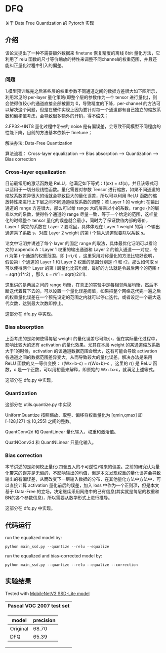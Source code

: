 # DFQ
关于 Data Free Quantization 的 Pytorch 实现
## 介绍
该论文提出了一种不需要额外数据来 finetune 恢复精度的离线 8bit 量化方法，它利用了 relu 函数的尺寸等价缩放的特性来调整不同channel的权重范围，并且还能纠正量化过程中引入的偏差。

### 问题
1.模型预训练完之后某些层的权重参数不同通道之间的数据方差很大如下图所示，利用常见的 per-layer 量化策略(即整个层的参数作为一个 tensor 进行量化)，则会使得值较小的通道直接全部被置为 0，导致精度的下降，per-channel 的方法可以解决这个问题，但是在硬件实现上因为要针对每一个通道都有自己独立的缩放系数和偏移值考虑，会导致很多额外的开销，得不偿失；

2.FP32->INT8 量化过程中带来的 noise 是有偏误差，会导致不同模型不同程度的性能下降，目前的方法基本依赖于 finetune；

解决办法: Data-Free Quantization

算法流程：
Cross-layer equalization --> Bias absorption --> Quantization --> Bias correction

### Cross-layer equalization
目前最常用的激活函数是 ReLU，他满足如下等式：f(sx) = sf(x)，并且该等式可以适用于一切分段线性函数。量化需要对参数 Tensor 进行缩放，如果不同通道的缩放系数差异很大的话就会导致巨大的量化误差，所以可以利用 ReLU 函数的缩放特性来进行上下层之间不同通道缩放系数的调整：若 Layer 1 的 weight 在输出通道的 range 方差很大，那么可以给 range 大的层乘以小的系数，range 小的层乘以大的系数，使得各个通道的 range 尽量一致，等于一个给定的范围，这样量化的时候整个 tensor 量化的误差就会最小，同时为了保证数值内部的等价，Layer 1 乘完的系数在 Layer 2 要除回，具体体现在 Layer 1 weight 的第 i 个输出通道乘了系数 s，对应 Layer 2 weight 的第 i 个输入通道就要除以系数 s。

论文中证明并讲述了每个 layer 的固定 range 的取法，具体最优化证明可以看论文的 appendix A：Layer 1 权重的输出通道和 Layer 2 的输入通道一一对应，令 ri 为第 i 个通道的权重范围，即 [-ri,ri] ，这里采用对称量化的方法比较好说明，假设第 i 个通道的 Layer 1 和 Layer 2 权重的范围分别是 r1 和 r2，那么如何取 si 可以使得两个 Layer 的第 i 层量化比较均衡，最好的方法就是令最后两个的范围 r = sqrt(r1*r2) ，那么 s = r/r1 = sqrt(r2/r1).

这里讲的是两层之间的 range 均衡，在真正的实验中是每相邻两层均衡，然后不断迭代着算下去的，可以设置一个量化误差阈值，如果把整个网络迭代完一遍之后的权重量化误差在一个预先设定的范围之内就可以停止迭代，或者设定一个最大迭代次数，达到最大次数即停止。

这部分在 dfq.py 中实现。

### Bias absorption
上面考虑的是如何使得每层 weight 的量化误差尽可能小，但在实际量化过程中，影响比较大的还有 activation 的量化效果。尤其在本层 weight 的某通道缩放系数大于1的时候，activation 的该通道数据范围会增大，这有可能会导致 activation 各通道之间的数据范围差异变大，从而导致较大的量化误差。解决办法是采用 ReLU 函数的又一等价变换： r(Wx+b-c) = r(Wx+b)-c ，这里的 r() 是 ReLU 函数，c 是一个正数，可以用裕量来解释，即原始的 Wx+b>c，就满足上述等式。

这部分在 dfq.py 中实现。

### Quantization
这部分在 utils.quantize.py 中实现.

UniformQuantize 按照缩放、取整、偏移将权重量化为 [qmin,qmax] 即 [-128,127] 或 [0,255] 之间的整数。

QuantConv2d 和 QuantLinear 量化输入，权重和激活值。

QuatNConv2d 和 QuantNLinear 只量化输入。

### Bias correction
本节讲述的是如何校正量化(四舍五入的不可逆性)带来的偏差。之前的研究认为量化带来的误差是无偏的，不影响输出的均值，但是本文发现权重的量化误差会导致输出的有偏误差，从而改变下一层输入数据的分布，在其他量化方法中方法中，可以直接计算 activation 量化前后的误差，加入 loss 中作为一个正则项，但是本文基于 Data-Free 的立场，决定继续采用网络中的已有信息(其实就是每层的权重和BN的各个参数信息)，所以需要从数学形式上进行推导。

这部分在 dfq.py 中实现。
## 代码运行

run the equalized model by:
```
python main_ssd.py --quantize --relu --equalize
```

run the equalized and bias-corrected model by:
```
python main_ssd.py --quantize --relu --equalize --correction
```

## 实验结果

Tested with [MobileNetV2 SSD-Lite model](https://github.com/qfgaohao/pytorch-ssd)

<table>
</th><th>Pascal VOC 2007 test set</th></tr>
<tr><td>

model      | precision
-----------|------    
Original   | 68.70 
DFQ        | 65.39 

</td></tr> </table>


